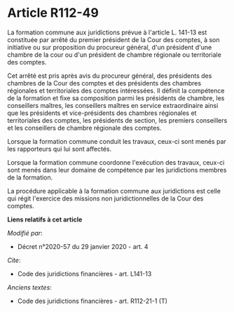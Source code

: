 # Article R112-49

La formation commune aux juridictions prévue à l'article L. 141-13 est constituée par arrêté du premier président de la Cour
des comptes, à son initiative ou sur proposition du procureur général, d'un président d'une chambre de la cour ou d'un
président de chambre régionale ou territoriale des comptes.

Cet arrêté est pris après avis du procureur général, des présidents des chambres de la Cour des comptes et des présidents des
chambres régionales et territoriales des comptes intéressées. Il définit la compétence de la formation et fixe sa composition
parmi les présidents de chambre, les conseillers maîtres, les conseillers maîtres en service extraordinaire ainsi que les
présidents et vice-présidents des chambres régionales et territoriales des comptes, les présidents de section, les premiers
conseillers et les conseillers de chambre régionale des comptes.

Lorsque la formation commune conduit les travaux, ceux-ci sont menés par les rapporteurs qui lui sont affectés.

Lorsque la formation commune coordonne l'exécution des travaux, ceux-ci sont menés dans leur domaine de compétence par les
juridictions membres de la formation.

La procédure applicable à la formation commune aux juridictions est celle qui régit l'exercice des missions non
juridictionnelles de la Cour des comptes.

**Liens relatifs à cet article**

_Modifié par_:

  - Décret n°2020-57 du 29 janvier 2020 - art. 4

_Cite_:

  - Code des juridictions financières - art. L141-13

_Anciens textes_:

  - Code des juridictions financières - art. R112-21-1 (T)
